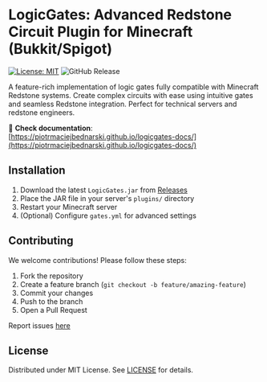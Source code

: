 # LogicGates: Advanced Redstone Circuit Plugin for Minecraft (Bukkit/Spigot)

[![License: MIT](https://img.shields.io/badge/License-MIT-yellow.svg)](https://opensource.org/licenses/MIT)
![GitHub Release](https://img.shields.io/github/v/release/piotrmaciejbednarski/LogicGates)

A feature-rich implementation of logic gates fully compatible with Minecraft Redstone systems. Create complex circuits with ease using intuitive gates and seamless Redstone integration. Perfect for technical servers and redstone engineers.

🔗 **Check documentation**: [https://piotrmaciejbednarski.github.io/logicgates-docs/](https://piotrmaciejbednarski.github.io/logicgates-docs/)

## Installation

1. Download the latest `LogicGates.jar` from [Releases](https://github.com/piotrmaciejbednarski/logicgates/releases)
2. Place the JAR file in your server's `plugins/` directory
3. Restart your Minecraft server
4. (Optional) Configure `gates.yml` for advanced settings

## Contributing

We welcome contributions! Please follow these steps:
1. Fork the repository
2. Create a feature branch (`git checkout -b feature/amazing-feature`)
3. Commit your changes
4. Push to the branch
5. Open a Pull Request

Report issues [here](https://github.com/piotrmaciejbednarski/logicgates/issues)

## License

Distributed under MIT License. See [LICENSE](https://mit-license.org/) for details.
